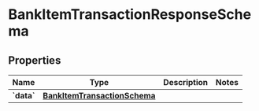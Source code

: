 
# BankItemTransactionResponseSchema

## Properties
Name | Type | Description | Notes
------------ | ------------- | ------------- | -------------
**&#x60;data&#x60;** | [**BankItemTransactionSchema**](BankItemTransactionSchema.md) |  | 



